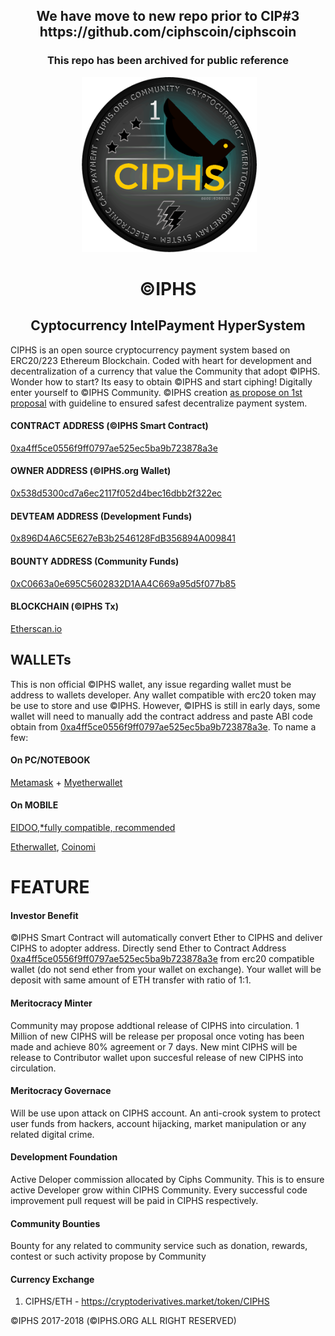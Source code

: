 <h2 align="center">We have move to new repo prior to CIP#3
https://github.com/ciphscoin/ciphscoin
</h2>
<h3 align="center">
This repo has been archived for public reference
</h3>


<p align="center">
  <img src="https://raw.githubusercontent.com/ciphs/website/master/img/ciphs.png" alt="CIPHS©"/>
</p>

<h1 align="center">
©IPHS
</h1>
<h2 align="center">
Cyptocurrency IntelPayment HyperSystem
</h2>

CIPHS is an open source cryptocurrency payment system based on ERC20/223 Ethereum Blockchain. Coded with heart for development and decentralization of a currency that value the Community that adopt ©IPHS. Wonder how to start? Its easy to obtain ©IPHS and start ciphing! Digitally enter yourself to ©IPHS Community. ©IPHS creation [as propose on 1st proposal](https://github.com/ciphs/cryptocurrency/blob/master/README.proposal.md) with guideline to ensured safest decentralize payment system.

#### CONTRACT ADDRESS (©IPHS Smart Contract)
[0xa4ff5ce0556f9ff0797ae525ec5ba9b723878a3e](https://etherscan.io/address/0xa4ff5ce0556f9ff0797ae525ec5ba9b723878a3e)

#### OWNER ADDRESS (©IPHS.org Wallet)
[0x538d5300cd7a6ec2117f052d4bec16dbb2f322ec](https://etherscan.io/address/0x538d5300cd7a6ec2117f052d4bec16dbb2f322ec)

#### DEVTEAM ADDRESS (Development Funds)
[0x896D4A6C5E627eB3b2546128FdB356894A009841](https://etherscan.io/address/0x896d4a6c5e627eb3b2546128fdb356894a009841)

#### BOUNTY ADDRESS (Community Funds)
[0xC0663a0e695C5602832D1AA4C669a95d5f077b85](https://etherscan.io/address/0xc0663a0e695c5602832d1aa4c669a95d5f077b85)

#### BLOCKCHAIN (©IPHS Tx)
[Etherscan.io](https://etherscan.io/address/0xa4ff5ce0556f9ff0797ae525ec5ba9b723878a3e)

## WALLETs
This is non official ©IPHS wallet, any issue regarding wallet must be address to wallets developer. Any wallet compatible with erc20 token may be use to store and use ©IPHS. However, ©IPHS is still in early days, some wallet will need to manually add the contract address and paste ABI code obtain from [0xa4ff5ce0556f9ff0797ae525ec5ba9b723878a3e](https://etherscan.io/address/0xa4ff5ce0556f9ff0797ae525ec5ba9b723878a3e). To name a few:
#### On PC/NOTEBOOK
[Metamask](https://metamask.io/) + [Myetherwallet](https://www.myetherwallet.com/)
#### On MOBILE
<p align="left">
<a href="https://eidoo.io/app/">
EIDOO,*fully compatible, recommended
</a>
 
[Etherwallet](https://play.google.com/store/apps/details?id=org.vikulin.etherwallet&hl=en&referrer=utm_source%3Dgoogle%26utm_medium%3Dorganic%26utm_term%3Detherwallet+android&pcampaignid=APPU_1_Wy1zWuSAAcSx0ATkh4u4BA), [Coinomi](https://coinomi.com/)

# FEATURE
#### Investor Benefit
©IPHS Smart Contract will automatically convert Ether to CIPHS and deliver CIPHS to adopter address. Directly send Ether to Contract Address [0xa4ff5ce0556f9ff0797ae525ec5ba9b723878a3e](https://etherscan.io/address/0xa4ff5ce0556f9ff0797ae525ec5ba9b723878a3e) from erc20 compatible wallet (do not send ether from your wallet on exchange). Your wallet will be deposit with same amount of ETH transfer with ratio of 1:1.

#### Meritocracy Minter
Community may propose addtional release of CIPHS into circulation. 1 Million of new CIPHS will be release per proposal once voting has been made and achieve 80% agreement or 7 days. New mint CIPHS will be release to Contributor wallet upon succesful release of new CIPHS into circulation.

#### Meritocracy Governace
Will be use upon attack on CIPHS account. An anti-crook system to protect user funds from hackers, account hijacking, market manipulation or any related digital crime.

#### Development Foundation
Active Deloper commission allocated by Ciphs Community. This is to ensure active Developer grow within CIPHS Community. Every successful code improvement pull request will be paid in CIPHS respectively. 

#### Community Bounties
Bounty for any related to community service such as donation, rewards, contest or such activity propose by Community 

#### Currency Exchange
1. CIPHS/ETH - https://cryptoderivatives.market/token/CIPHS


©IPHS 2017-2018 (©IPHS.ORG ALL RIGHT RESERVED)
